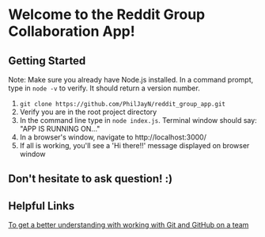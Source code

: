 # Welcome to the Reddit Group Collaboration App!
## Getting Started

Note: Make sure you already have Node.js installed. In a command prompt, type in `node -v` to verify. It should return a version number.

1. `git clone https://github.com/PhilJayN/reddit_group_app.git`
2. Verify you are in the root project directory
3. In the command line type in `node index.js`. Terminal window should say: "APP IS RUNNING ON..."
4. In a browser's window, navigate to http://localhost:3000/
5. If all is working, you'll see a 'Hi there!!' message displayed on browser window

## Don't hesitate to ask question! :)


## Helpful Links
[To get a better understanding with working with Git and GitHub on a team](https://gist.github.com/andrewtkemp1/fa8f28e867e17559b931c3f6de9a4b9e)
